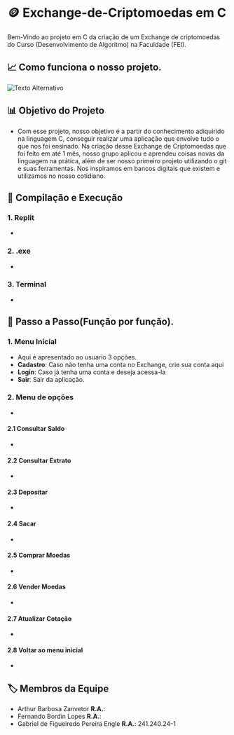 # 🪙 Exchange-de-Criptomoedas em C

Bem-Vindo ao projeto em C da criação de um Exchange de criptomoedas do Curso (Desenvolvimento de Algoritmo) na Faculdade (FEI).
## 📈 Como funciona o nosso projeto.
<img src="https://img.freepik.com/fotos-premium/bitcoin-em-um-teclado_355067-923.jpg?w=1380" alt="Texto Alternativo">

## 📊 Objetivo do Projeto
-    Com esse projeto, nosso objetivo é a partir do conhecimento adiquirido na linguagem C, conseguir realizar uma aplicação que envolve tudo o que nos foi ensinado. Na criação desse Exchange de Criptomoedas que foi feito em até 1 mês, nosso grupo aplicou e aprendeu coisas novas da linguagem na prática, além de ser nosso primeiro projeto utilizando o git e suas ferramentas. Nos inspiramos em bancos digitais que existem e utilizamos no nosso cotidiano.

## 🧾 Compilação e Execução
### 1. Replit
-  
### 2. .exe
-  
### 3. Terminal
-


## 🚀 Passo a Passo(Função por função).

### 1. Menu Inicial
-    Aqui é apresentado ao usuario 3 opções.
-    **Cadastro**:  Caso não tenha uma conta no Exchange, crie sua conta aqui
-    **Login**:  Caso já tenha uma conta e deseja acessa-la
-    **Sair**: Sair da aplicação.

### 2. Menu de opções
-
#### 2.1 Consultar Saldo
-
#### 2.2 Consultar Extrato
-
#### 2.3 Depositar
-
#### 2.4 Sacar
-
#### 2.5 Comprar Moedas
-
#### 2.6 Vender Moedas
-
#### 2.7 Atualizar Cotação
-
#### 2.8 Voltar ao menu inicial
-

## 🏷️ Membros da Equipe
-    Arthur Barbosa Zanvetor  **R.A.**:
-    Fernando Bordin Lopes  **R.A.**:
-    Gabriel de Figueiredo Pereira Engle  **R.A.**: 241.240.24-1
